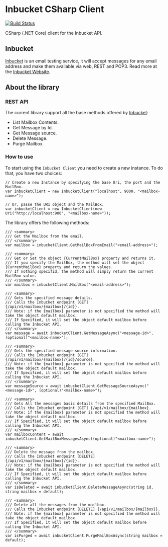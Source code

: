 # Inbucket CSharp Client

[![Build Status](https://travis-ci.com/Youssef-ben/inbucket-csharp-client.svg?token=1yAYS99Fximr1SbNeiB9&branch=develop)](https://travis-ci.com/Youssef-ben/inbucket-csharp-client)

CSharp (.NET Core) client for the Inbucket API.

## Inbucket

[Inbucket](https://github.com/inbucket/inbucket) is an email testing service, it will accept messages for any email address and make them available via web, REST and POP3. Read more at the [Inbucket Website](https://www.inbucket.org/).

## About the library

### REST API

The current library support all the base methods offered by [Inbucket](https://github.com/inbucket/inbucket/wiki/REST-API):

- List Mailbox Contents.
- Get Message by Id.
- Get Message source.
- Delete Message.
- Purge Mailbox.

### How to use

To start using the `Inbucket Client` you need to create a new instance. To do that, you have two choices:

```CSharp
// Create a new Instance by specifying the base Uri, the port and the MailBox.
var inbucketClient = new InbucketClient("localhost", 9000, "<mailbox-name>");

// Or, passe the URI object and the MailBox.
var inbucketClient = new InbucketClient(new Uri("http://localhost:900", "<mailbox-name>"));
```

The library offers the following methods:

```CSharp
/// <summary>
/// Get the Mailbox from the email.
/// </summary>
var mailbox = inbucketClient.GetMailBoxFromEmail("<email-address>");

/// <summary>
/// Get or Set the object {CurrentMailBox} property and returns it.
/// If you specify the MailBox, the method will set the object {CurrentMailBox} property and return the values.
/// If nothing specifid, the method will simply return the current MailBox value.
/// </summary>
var mailbox = inbucketClient.MailBox("<email-address>");

/// <summary>
/// Gets the specified message details.
/// Calls the Inbucket endpoint [GET] {/api/v1/mailbox/{mailbox}/{id}}.
/// Note: if the {mailbox} parameter is not specified the method will take the object default mailbox.
/// If Specified, it will set the object default mailbox before calling the Inbucket API.
/// </summary>
var message = await inbucketClient.GetMessageAsync("<message-id>", (optional)"<mailbox-name>");

/// <summary>
/// Gets the specified message source information.
/// Calls the Inbucket endpoint [GET] {/api/v1/mailbox/{mailbox}/{id}/source}.
/// Note: if the {mailbox} parameter is not specified the method will take the object default mailbox.
/// If Specified, it will set the object default mailbox before calling the Inbucket API.
/// </summary>
var messageSource = await inbucketClient.GetMessageSourceAsync("<message-id>", (optional)"<mailbox-name>");

/// <summary>
/// Gets All the messages basic details from the specified MailBox.
/// Calls the Inbucket endpoint [GET] {/api/v1/mailbox/{mailbox}.
/// Note: if the {mailbox} parameter is not specified the method will take the object default mailbox.
/// If Specified, it will set the object default mailbox before calling the Inbucket API.
/// </summary>
var mailboxContent = await inbucketClient.GetMailBoxMessagesAsync((optional)"<mailbox-name>");

/// <summary>
/// Delete the message from the mailbox.
/// Calls the Inbucket endpoint [DELETE] {/api/v1/mailbox/{mailbox}/{id}}.
/// Note: if the {mailbox} parameter is not specified the method will take the object default mailbox.
/// If Specified, it will set the object default mailbox before calling the Inbucket API.
/// </summary>
var isDeleted = await inbucketClient.DeleteMessageAsync(string id, string mailbox = default);

/// <summary>
/// Delete all the messages from the mailbox.
/// Calls the Inbucket endpoint [DELETE] {/api/v1/mailbox/{mailbox}}.
/// Note: if the {mailbox} parameter is not specified the method will take the object default mailbox.
/// If Specified, it will set the object default mailbox before calling the Inbucket API.
/// </summary>
var isPurged = await inbucketClient.PurgeMailBoxAsync(string mailbox = default);
```
